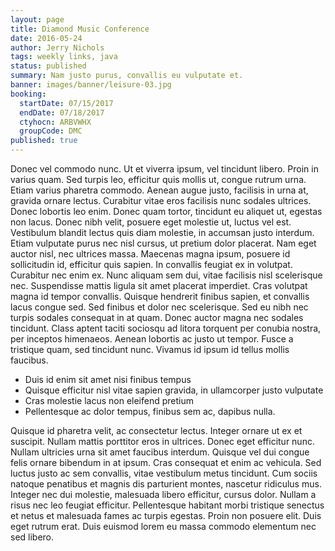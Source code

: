 ```yaml
---
layout: page
title: Diamond Music Conference
date: 2016-05-24
author: Jerry Nichols
tags: weekly links, java
status: published
summary: Nam justo purus, convallis eu vulputate et.
banner: images/banner/leisure-03.jpg
booking:
  startDate: 07/15/2017
  endDate: 07/18/2017
  ctyhocn: ARBVWHX
  groupCode: DMC
published: true
---
```

Donec vel commodo nunc. Ut et viverra ipsum, vel tincidunt libero. Proin in varius quam. Sed turpis leo, efficitur quis mollis ut, congue rutrum urna. Etiam varius pharetra commodo. Aenean augue justo, facilisis in urna at, gravida ornare lectus. Curabitur vitae eros facilisis nunc sodales ultrices. Donec lobortis leo enim. Donec quam tortor, tincidunt eu aliquet ut, egestas non lacus. Donec nibh velit, posuere eget molestie ut, luctus vel est. Vestibulum blandit lectus quis diam molestie, in accumsan justo interdum. Etiam vulputate purus nec nisl cursus, ut pretium dolor placerat. Nam eget auctor nisl, nec ultrices massa.
Maecenas magna ipsum, posuere id sollicitudin id, efficitur quis sapien. In convallis feugiat ex in volutpat. Curabitur nec enim ex. Nunc aliquam sem dui, vitae facilisis nisl scelerisque nec. Suspendisse mattis ligula sit amet placerat imperdiet. Cras volutpat magna id tempor convallis. Quisque hendrerit finibus sapien, et convallis lacus congue sed. Sed finibus et dolor nec scelerisque. Sed eu nibh nec turpis sodales consequat in at quam. Donec auctor magna nec sodales tincidunt. Class aptent taciti sociosqu ad litora torquent per conubia nostra, per inceptos himenaeos. Aenean lobortis ac justo ut tempor. Fusce a tristique quam, sed tincidunt nunc. Vivamus id ipsum id tellus mollis faucibus.

* Duis id enim sit amet nisi finibus tempus
* Quisque efficitur nisl vitae sapien gravida, in ullamcorper justo vulputate
* Cras molestie lacus non eleifend pretium
* Pellentesque ac dolor tempus, finibus sem ac, dapibus nulla.

Quisque id pharetra velit, ac consectetur lectus. Integer ornare ut ex et suscipit. Nullam mattis porttitor eros in ultrices. Donec eget efficitur nunc. Nullam ultricies urna sit amet faucibus interdum. Quisque vel dui congue felis ornare bibendum in at ipsum. Cras consequat et enim ac vehicula. Sed luctus justo ac sem convallis, vitae vestibulum metus tincidunt. Cum sociis natoque penatibus et magnis dis parturient montes, nascetur ridiculus mus. Integer nec dui molestie, malesuada libero efficitur, cursus dolor. Nullam a risus nec leo feugiat efficitur. Pellentesque habitant morbi tristique senectus et netus et malesuada fames ac turpis egestas. Proin non posuere elit. Duis eget rutrum erat. Duis euismod lorem eu massa commodo elementum nec sed libero.
